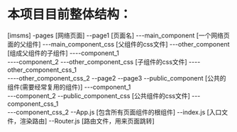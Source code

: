 # 本项目目前整体结构：

[imsms]
-pages                        [网络页面]
--page1                       [页面名]
---main_component             [一个网络页面的父组件]
---main_component_css         [父组件的css文件]
---other_component            [组成父组件的子组件]
----component_1               
----component_2
---other_component_css        [子组件的css文件]
----other_component_css_1     
----other_component_css_2
--page2
--page3
--public_component            [公共的组件(需要经常复用的组件)]
---component_1              
---component_2
--public_component_css        [公共组件的css文件]
---component_css_1          
---component_css_2
--App.js                      [包含所有页面组件的根组件]
--index.js                    [入口文件，渲染路由]
--Router.js                   [路由文件，用来页面跳转]

